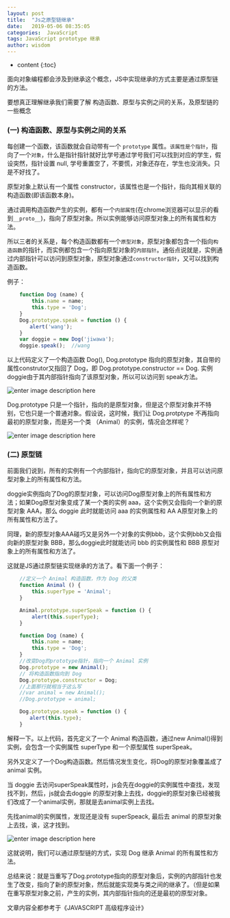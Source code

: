```yaml
---
layout: post
title:  "Js之原型链继承"
date:   2019-05-06 08:35:05
categories:  JavaScript
tags: JavaScript prototype 继承
author: wisdom
---
```


* content
{:toc}

面向对象编程都会涉及到继承这个概念，JS中实现继承的方式主要是通过原型链的方法。

要想真正理解继承我们需要了解 构造函数、原型与实例之间的关系，及原型链的一些概念






### (一) 构造函数、原型与实例之间的关系

每创建一个函数，该函数就会自动带有一个 `prototype` 属性。`该属性是个指针`，指向了一个`对象`，什么是指针指针就好比学号通过学号我们可以找到对应的学生，假设突然，指针设置 null, 学号重置空了，不要慌，对象还存在，学生也没消失。只是不好找了。

原型对象上默认有一个属性 constructor，该属性也是一个指针，指向其相关联的构造函数(即该函数本身)。

通过调用构造函数产生的实例，都有一个`内部属性`(在chrome浏览器可以显示的看到`__proto__`)，指向了原型对象。所以实例能够访问原型对象上的所有属性和方法。

所以三者的关系是，每个构造函数都有一个`原型对象`，原型对象都包含一个指向`构造函数`的指针，而实例都包含一个指向原型对象的`内部指针`。通俗点说就是，实例通过内部指针可以访问到原型对象，原型对象通过`constructor指针`，又可以找到构造函数。

例子：

```js
    function Dog (name) {
        this.name = name;
        this.type = 'Dog';
    }
    Dog.prototype.speak = function () {
    　　alert('wang');
    }
    var doggie = new Dog('jiwawa');
    doggie.speak();  //wang
```

以上代码定义了一个构造函数 Dog(),  Dog.prototype 指向的原型对象，其自带的属性construtor又指回了 Dog，即  Dog.prototype.constructor == Dog. 实例doggie由于其内部指针指向了该原型对象，所以可以访问到 speak方法。

![enter image description here](http://findwisdom.oss-cn-hongkong.aliyuncs.com/prototype/proptype-constructor.png)

Dog.prototype 只是一个指针，指向的是原型对象，但是这个原型对象并不特别，它也只是一个普通对象。假设说，这时候，我们让 Dog.protptype 不再指向最初的原型对象，而是另一个类 （Animal）的实例，情况会怎样呢？

![enter image description here](http://findwisdom.oss-cn-hongkong.aliyuncs.com/prototype/proptype-constructor1.png)

### (二) 原型链

前面我们说到，所有的实例有一个内部指针，指向它的原型对象，并且可以访问原型对象上的所有属性和方法。

doggie实例指向了Dog的原型对象，可以访问Dog原型对象上的所有属性和方法；如果Dog原型对象变成了某一个类的实例 aaa，这个实例又会指向一个新的原型对象 AAA，那么 doggie 此时就能访问 aaa 的实例属性和 AA A原型对象上的所有属性和方法了。

同理，新的原型对象AAA碰巧又是另外一个对象的实例bbb，这个实例bbb又会指向新的原型对象 BBB，那么doggie此时就能访问 bbb 的实例属性和 BBB 原型对象上的所有属性和方法了。

这就是JS通过原型链实现继承的方法了。看下面一个例子：

```js
    //定义一个 Animal 构造函数，作为 Dog 的父类
    function Animal () {
        this.superType = 'Animal';
    }

    Animal.prototype.superSpeak = function () {
        alert(this.superType);
    }

    function Dog (name) {
        this.name = name;
        this.type = 'Dog';
    }
    //改变Dog的prototype指针，指向一个 Animal 实例
    Dog.prototype = new Animal();
    // 将构造函数指向到 Dog
    Dog.prototype.constructor = Dog;
    //上面那行就相当于这么写
    //var animal = new Animal();
    //Dog.prototype = animal;

    Dog.prototype.speak = function () {
    　　alert(this.type);
    }
```

解释一下。以上代码，首先定义了一个 Animal 构造函数，通过new Animal()得到实例，会包含一个实例属性 superType 和一个原型属性 superSpeak。

另外又定义了一个Dog构造函数。然后情况发生变化，将Dog的原型对象覆盖成了 animal 实例。

当 doggie 去访问superSpeak属性时，js会先在doggie的实例属性中查找，发现找不到，然后，js就会去doggie 的原型对象上去找，doggie的原型对象已经被我们改成了一个animal实例，那就是去animal实例上去找。

先找animal的实例属性，发现还是没有 superSpeack, 最后去 animal 的原型对象上去找，诶，这才找到。

![enter image description here](http://findwisdom.oss-cn-hongkong.aliyuncs.com/prototype/proptype-constructor3.png)

这就说明，我们可以通过原型链的方式，实现 Dog 继承 Animal 的所有属性和方法。

总结来说：就是当重写了Dog.prototype指向的原型对象后，实例的内部指针也发生了改变，指向了新的原型对象，然后就能实现类与类之间的继承了。（但是如果在重写原型对象之前，产生的实例，其内部指针指向的还是最初的原型对象。

文章内容全都参考于《JAVASCRIPT 高级程序设计》
